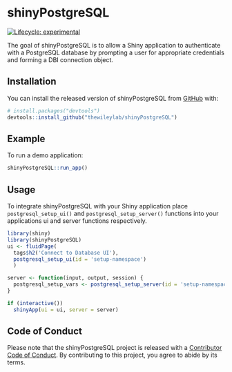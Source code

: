 
<!-- README.md is generated from README.Rmd. Please edit that file -->

# shinyPostgreSQL

<!-- badges: start -->

[![Lifecycle:
experimental](https://img.shields.io/badge/lifecycle-experimental-orange.svg)](https://www.tidyverse.org/lifecycle/#experimental)
<!-- badges: end -->

The goal of shinyPostgreSQL is to allow a Shiny application to
authenticate with a PostgreSQL database by prompting a user for
appropriate credentials and forming a DBI connection object.

## Installation

You can install the released version of shinyPostgreSQL from
[GitHub](https://github.com/) with:

``` r
# install.packages("devtools")
devtools::install_github("thewileylab/shinyPostgreSQL")
```

## Example

To run a demo application:

``` r
shinyPostgreSQL::run_app()
```

## Usage

To integrate shinyPostgreSQL with your Shiny application place
`postgresql_setup_ui()` and `postgresql_setup_server()` functions into
your applications ui and server functions respectively.

``` r
library(shiny)
library(shinyPostgreSQL)
ui <- fluidPage(
  tags$h2('Connect to Database UI'),
  postgresql_setup_ui(id = 'setup-namespace')
  )

server <- function(input, output, session) {
  postgresql_setup_vars <- postgresql_setup_server(id = 'setup-namespace')
}

if (interactive())
  shinyApp(ui = ui, server = server)
```

## Code of Conduct

Please note that the shinyPostgreSQL project is released with a
[Contributor Code of
Conduct](https://contributor-covenant.org/version/2/0/CODE_OF_CONDUCT.html).
By contributing to this project, you agree to abide by its terms.

